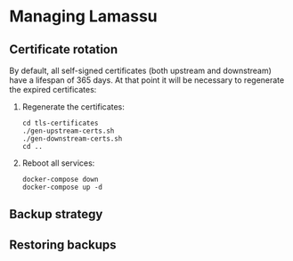 # Managing Lamassu

## Certificate rotation

By default, all self-signed certificates (both upstream and downstream) have a
lifespan of 365 days. At that point it will be necessary to regenerate the
expired certificates:

1. Regenerate the certificates:

   ```
   cd tls-certificates
   ./gen-upstream-certs.sh
   ./gen-downstream-certs.sh
   cd ..
   ```

1. Reboot all services:

   ```
   docker-compose down
   docker-compose up -d
   ```

## Backup strategy

## Restoring backups
